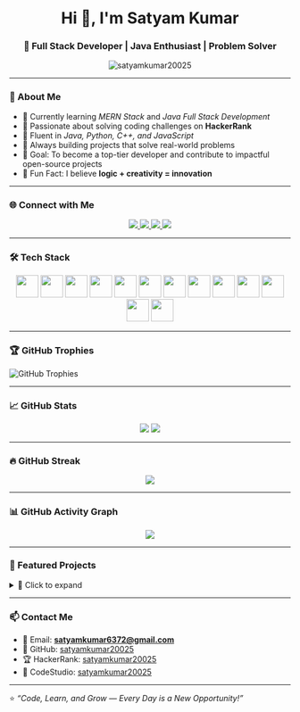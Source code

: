 <h1 align="center">Hi 👋, I'm Satyam Kumar</h1>
<h3 align="center">🚀 Full Stack Developer | Java Enthusiast | Problem Solver</h3>

<p align="center">
  <img src="https://komarev.com/ghpvc/?username=satyamkumar20025&label=Profile%20views&color=0e75b6&style=flat" alt="satyamkumar20025" />
</p>

---

### 🧠 About Me
- 🔭 Currently learning *MERN Stack* and *Java Full Stack Development*  
- 🧩 Passionate about solving coding challenges on **HackerRank**  
- 💬 Fluent in *Java, Python, C++, and JavaScript*  
- 🌱 Always building projects that solve real-world problems  
- 🎯 Goal: To become a top-tier developer and contribute to impactful open-source projects  
- 🧪 Fun Fact: I believe **logic + creativity = innovation**

---

### 🌐 Connect with Me
<p align="center">
  <a href="https://github.com/satyamkumar20025" target="_blank">
    <img src="https://img.shields.io/badge/GitHub-181717?style=for-the-badge&logo=github" />
  </a>
  <a href="https://www.hackerrank.com/profile/satyamkumar20025" target="_blank">
    <img src="https://img.shields.io/badge/HackerRank-2EC866?style=for-the-badge&logo=hackerrank&logoColor=white" />
  </a>
  <a href="https://www.codingninjas.com/studio/profile/satyamkumar20025" target="_blank">
    <img src="https://img.shields.io/badge/CodeStudio-00C4CC?style=for-the-badge&logo=codingninjas&logoColor=white" />
  </a>
  <a href="https://leetcode.com/u/satyamkumar20025/" target="_blank">
    <img src="https://img.shields.io/badge/LeetCode-FFA116?style=for-the-badge&logo=leetcode&logoColor=black" />
  </a>
</p>

---

### 🛠️ Tech Stack
<p align="center">
  <img src="https://cdn.jsdelivr.net/gh/devicons/devicon/icons/java/java-original.svg" width="40" />
  <img src="https://cdn.jsdelivr.net/gh/devicons/devicon/icons/python/python-original.svg" width="40" />
  <img src="https://cdn.jsdelivr.net/gh/devicons/devicon/icons/javascript/javascript-original.svg" width="40" />
  <img src="https://cdn.jsdelivr.net/gh/devicons/devicon/icons/react/react-original.svg" width="40" />
  <img src="https://cdn.jsdelivr.net/gh/devicons/devicon/icons/angularjs/angularjs-original.svg" width="40" />
  <img src="https://cdn.jsdelivr.net/gh/devicons/devicon/icons/html5/html5-original.svg" width="40" />
  <img src="https://cdn.jsdelivr.net/gh/devicons/devicon/icons/css3/css3-original.svg" width="40" />
  <img src="https://cdn.jsdelivr.net/gh/devicons/devicon/icons/mysql/mysql-original.svg" width="40" />
  <img src="https://cdn.jsdelivr.net/gh/devicons/devicon/icons/c/c-original.svg" width="40" />
  <img src="https://cdn.jsdelivr.net/gh/devicons/devicon/icons/cplusplus/cplusplus-original.svg" width="40" />
  <img src="https://cdn.jsdelivr.net/gh/devicons/devicon/icons/git/git-original.svg" width="40" />
  <img src="https://cdn.jsdelivr.net/gh/devicons/devicon/icons/github/github-original.svg" width="40" />
  <img src="https://cdn.jsdelivr.net/gh/devicons/devicon/icons/ubuntu/ubuntu-plain.svg" width="40" />
</p>

---

### 🏆 GitHub Trophies
![GitHub Trophies](https://trophygh.kolioaris.xyz/?username=satyamkumar20025&theme=radical&row=2&column=3)

---

### 📈 GitHub Stats
<p align="center">
  <img src="https://github-readme-stats.vercel.app/api?username=satyamkumar20025&show_icons=true&theme=tokyonight" />
  <img src="https://github-readme-stats.vercel.app/api/top-langs/?username=satyamkumar20025&layout=compact&theme=tokyonight" />
</p>

---

### 🔥 GitHub Streak
<p align="center">
  <img src="https://github-readme-streak-stats.herokuapp.com/?user=satyamkumar20025&theme=tokyonight" />
</p>

---

### 📊 GitHub Activity Graph
<p align="center">
  <img src="https://github-readme-activity-graph.vercel.app/graph?username=satyamkumar20025&theme=tokyo-night" />
</p>

---

### 📂 Featured Projects
<details>
  <summary>🚀 Click to expand</summary>
  
  - 🔗 [Project 1](#) – Short description here  
  - 🔗 [Project 2](#) – Short description here  
  - 🔗 [Project 3](#) – Short description here  

</details>

---

### 📫 Contact Me
- 📧 Email: **satyamkumar6372@gmail.com**  
- 💼 GitHub: [satyamkumar20025](https://github.com/satyamkumar20025)  
- 🏆 HackerRank: [satyamkumar20025](https://www.hackerrank.com/profile/satyamkumar20025)  
- 🥷 CodeStudio: [satyamkumar20025](https://www.codingninjas.com/studio/profile/satyamkumar20025)  

---

⭐ *“Code, Learn, and Grow — Every Day is a New Opportunity!”*

